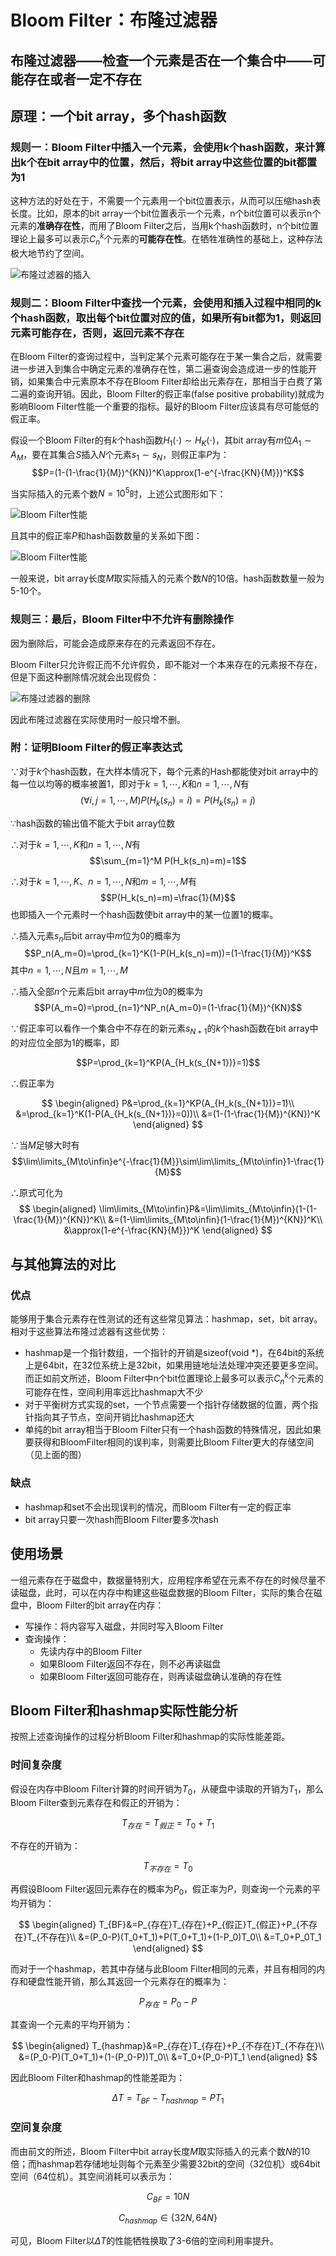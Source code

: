 # Bloom Filter：布隆过滤器

## 布隆过滤器——检查一个元素是否在一个集合中——**可能存在**或者**一定不存在**

## 原理：一个bit array，多个hash函数

### 规则一：Bloom Filter中插入一个元素，会使用k个hash函数，来计算出k个在bit array中的位置，然后，将bit array中这些位置的bit都置为1

这种方法的好处在于，不需要一个元素用一个bit位置表示，从而可以压缩hash表长度。比如，原本的bit array一个bit位置表示一个元素，n个bit位置可以表示n个元素的**准确存在性**，而用了Bloom Filter之后，当用k个hash函数时，n个bit位置理论上最多可以表示$C_n^k$个元素的**可能存在性**。在牺牲准确性的基础上，这种存法极大地节约了空间。

![布隆过滤器的插入](i/bloom_filter_insert.png)

### 规则二：Bloom Filter中查找一个元素，会使用和插入过程中相同的k个hash函数，取出每个bit位置对应的值，如果所有bit都为1，则返回元素**可能存在**，否则，返回元素不存在

在Bloom Filter的查询过程中，当判定某个元素可能存在于某一集合之后，就需要进一步进入到集合中确定元素的准确存在性，第二遍查询会造成进一步的性能开销，如果集合中元素原本不存在Bloom Filter却给出元素存在，那相当于白费了第二遍的查询开销。因此，Bloom Filter的假正率(false positive probability)就成为影响Bloom Filter性能一个重要的指标。最好的Bloom Filter应该具有尽可能低的假正率。

假设一个Bloom Filter的有$k$个hash函数$H_1(\cdot)\sim H_K(\cdot)$，其bit array有$m$位$A_1\sim A_M$，要在其集合$S$插入$N$个元素$s_1\sim s_N$，则假正率$P$为：
$$P=(1-(1-\frac{1}{M})^{KN})^K\approx(1-e^{-\frac{KN}{M}})^K$$

当实际插入的元素个数$N=10^5$时，上述公式图形如下：

![Bloom Filter性能](i/bloom_filter_性能.png)

且其中的假正率$P$和hash函数数量的关系如下图：

![Bloom Filter性能](i/bloom_filter_性能1.png)

一般来说，bit array长度$M$取实际插入的元素个数$N$的10倍。hash函数数量一般为5-10个。

### 规则三：最后，Bloom Filter中不允许有删除操作

因为删除后，可能会造成原来存在的元素返回不存在。

Bloom Filter只允许假正而不允许假负，即不能对一个本来存在的元素报不存在，但是下面这种删除情况就会出现假负：

![布隆过滤器的删除](i/bloom_filter_delete.png)

因此布隆过滤器在实际使用时一般只增不删。

### 附：证明Bloom Filter的假正率表达式

$\because$对于$k$个hash函数，在大样本情况下，每个元素的Hash都能使对bit array中的每一位以均等的概率被置1，即对于$k=1,\cdots,K$和$n=1,\cdots,N$有
$$(\forall i,j=1,\cdots,M)P(H_k(s_n)=i)=P(H_k(s_n)=j)$$

$\because$hash函数的输出值不能大于bit array位数

$\therefore$对于$k=1,\cdots,K$和$n=1,\cdots,N$有
$$\sum_{m=1}^M P(H_k(s_n)=m)=1$$

$\therefore$对于$k=1,\cdots,K$、$n=1,\cdots,N$和$m=1,\cdots,M$有
$$P(H_k(s_n)=m)=\frac{1}{M}$$
也即插入一个元素时一个hash函数使bit array中的某一位置1的概率。

$\therefore$插入元素$s_n$后bit array中$m$位为0的概率为
$$P_n(A_m=0)=\prod_{k=1}^K(1-P(H_k(s_n)=m))=(1-\frac{1}{M})^K$$
其中$n=1,\cdots,N$且$m=1,\cdots,M$

$\therefore$插入全部$n$个元素后bit array中$m$位为0的概率为
$$P(A_m=0)=\prod_{n=1}^NP_n(A_m=0)=(1-\frac{1}{M})^{KN}$$

$\because$假正率可以看作一个集合中不存在的新元素$s_{N+1}$的$k$个hash函数在bit array中的对应位全部为1的概率，即

$$P=\prod_{k=1}^KP(A_{H_k(s_{N+1})}=1)$$

$\therefore$假正率为

$$
\begin{aligned}
    P&=\prod_{k=1}^KP(A_{H_k(s_{N+1})}=1)\\
    &=\prod_{k=1}^K(1-P(A_{H_k(s_{N+1})}=0))\\
    &=(1-(1-\frac{1}{M})^{KN})^K
\end{aligned}
$$

$\because$当$M$足够大时有
$$\lim\limits_{M\to\infin}e^{-\frac{1}{M}}\sim\lim\limits_{M\to\infin}1-\frac{1}{M}$$

$\therefore$原式可化为
$$
\begin{aligned}
\lim\limits_{M\to\infin}P&=\lim\limits_{M\to\infin}(1-(1-\frac{1}{M})^{KN})^K\\
&=(1-\lim\limits_{M\to\infin}(1-\frac{1}{M})^{KN})^K\\
&\approx(1-e^{-\frac{KN}{M}})^K
\end{aligned}
$$

## 与其他算法的对比

### 优点

能够用于集合元素存在性测试的还有这些常见算法：hashmap，set，bit array。相对于这些算法布隆过滤器有这些优势：

* hashmap是一个指针数组，一个指针的开销是sizeof(void *)，在64bit的系统上是64bit，在32位系统上是32bit，如果用链地址法处理冲突还要更多空间。而正如前文所述，Bloom Filter中n个bit位置理论上最多可以表示$C_n^k$个元素的可能存在性，空间利用率远比hashmap大不少
* 对于平衡树方式实现的set，一个节点需要一个指针存储数据的位置，两个指针指向其子节点，空间开销比hashmap还大
* 单纯的bit array相当于Bloom Filter只有一个hash函数的特殊情况，因此如果要获得和BloomFilter相同的误判率，则需要比Bloom Filter更大的存储空间（见上面的图）

### 缺点

* hashmap和set不会出现误判的情况，而Bloom Filter有一定的假正率
* bit array只要一次hash而Bloom Filter要多次hash

## 使用场景

一组元素存在于磁盘中，数据量特别大，应用程序希望在元素不存在的时候尽量不读磁盘，此时，可以在内存中构建这些磁盘数据的Bloom Filter，实际的集合在磁盘中，Bloom Filter的bit array在内存：

* 写操作：将内容写入磁盘，并同时写入Bloom Filter
* 查询操作：
  * 先读内存中的Bloom Filter
  * 如果Bloom Filter返回不存在，则不必再读磁盘
  * 如果Bloom Filter返回可能存在，则再读磁盘确认准确的存在性

## Bloom Filter和hashmap实际性能分析

按照上述查询操作的过程分析Bloom Filter和hashmap的实际性能差距。

### 时间复杂度

假设在内存中Bloom Filter计算的时间开销为$T_0$，从硬盘中读取的开销为$T_1$，那么Bloom Filter查到元素存在和假正的开销为：

$$T_{存在}=T_{假正}=T_0+T_1$$

不存在的开销为：

$$T_{不存在}=T_0$$

再假设Bloom Filter返回元素存在的概率为$P_0$，假正率为$P$，则查询一个元素的平均开销为：

$$
\begin{aligned}
T_{BF}&=P_{存在}T_{存在}+P_{假正}T_{假正}+P_{不存在}T_{不存在}\\
&=(P_0-P)(T_0+T_1)+P(T_0+T_1)+(1-P_0)T_0\\
&=T_0+P_0T_1
\end{aligned}
$$

而对于一个hashmap，若其中存储与此Bloom Filter相同的元素，并且有相同的内存和硬盘性能开销，那么其返回一个元素存在的概率为：

$$P_{存在}=P_0-P$$

其查询一个元素的平均开销为：

$$
\begin{aligned}
T_{hashmap}&=P_{存在}T_{存在}+P_{不存在}T_{不存在}\\
&=(P_0-P)(T_0+T_1)+(1-(P_0-P))T_0\\
&=T_0+(P_0-P)T_1
\end{aligned}
$$

因此Bloom Filter和hashmap的性能差距为：

$$\Delta T=T_{BF}-T_{hashmap}=PT_1$$

### 空间复杂度

而由前文的所述，Bloom Filter中bit array长度$M$取实际插入的元素个数$N$的10倍；而hashmap若存储地址则每个元素至少需要32bit的空间（32位机）或64bit空间（64位机）。其空间消耗可以表示为：

$$C_{BF}=10N$$

$$C_{hashmap}\in\{32N,64N\}$$

可见，Bloom Filter以$\Delta T$的性能牺牲换取了3-6倍的空间利用率提升。
